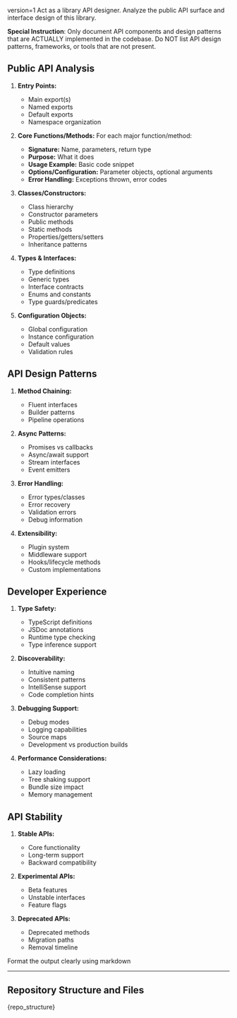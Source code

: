 version=1
Act as a library API designer. Analyze the public API surface and interface design of this library.

**Special Instruction**: Only document API components and design patterns that are ACTUALLY implemented in the codebase. Do NOT list API design patterns, frameworks, or tools that are not present.

## Public API Analysis

1. **Entry Points:**
   - Main export(s)
   - Named exports
   - Default exports
   - Namespace organization

2. **Core Functions/Methods:**
   For each major function/method:
   - **Signature:** Name, parameters, return type
   - **Purpose:** What it does
   - **Usage Example:** Basic code snippet
   - **Options/Configuration:** Parameter objects, optional arguments
   - **Error Handling:** Exceptions thrown, error codes

3. **Classes/Constructors:**
   - Class hierarchy
   - Constructor parameters
   - Public methods
   - Static methods
   - Properties/getters/setters
   - Inheritance patterns

4. **Types & Interfaces:**
   - Type definitions
   - Generic types
   - Interface contracts
   - Enums and constants
   - Type guards/predicates

5. **Configuration Objects:**
   - Global configuration
   - Instance configuration
   - Default values
   - Validation rules

## API Design Patterns

1. **Method Chaining:**
   - Fluent interfaces
   - Builder patterns
   - Pipeline operations

2. **Async Patterns:**
   - Promises vs callbacks
   - Async/await support
   - Stream interfaces
   - Event emitters

3. **Error Handling:**
   - Error types/classes
   - Error recovery
   - Validation errors
   - Debug information

4. **Extensibility:**
   - Plugin system
   - Middleware support
   - Hooks/lifecycle methods
   - Custom implementations

## Developer Experience

1. **Type Safety:**
   - TypeScript definitions
   - JSDoc annotations
   - Runtime type checking
   - Type inference support

2. **Discoverability:**
   - Intuitive naming
   - Consistent patterns
   - IntelliSense support
   - Code completion hints

3. **Debugging Support:**
   - Debug modes
   - Logging capabilities
   - Source maps
   - Development vs production builds

4. **Performance Considerations:**
   - Lazy loading
   - Tree shaking support
   - Bundle size impact
   - Memory management

## API Stability

1. **Stable APIs:**
   - Core functionality
   - Long-term support
   - Backward compatibility

2. **Experimental APIs:**
   - Beta features
   - Unstable interfaces
   - Feature flags

3. **Deprecated APIs:**
   - Deprecated methods
   - Migration paths
   - Removal timeline

Format the output clearly using markdown

---

## Repository Structure and Files

{repo_structure}

